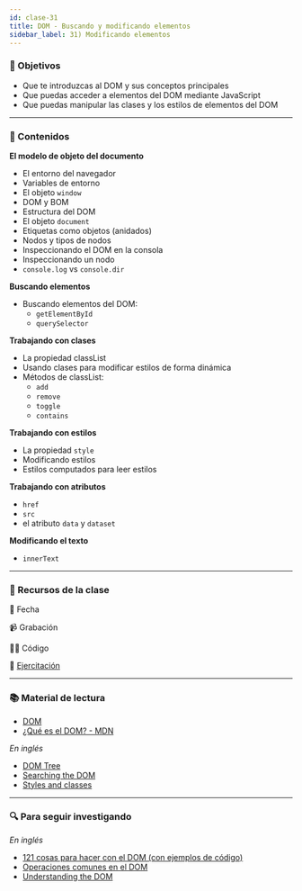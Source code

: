 ```yaml
---
id: clase-31
title: DOM - Buscando y modificando elementos
sidebar_label: 31) Modificando elementos
---
```


### 🏁 Objetivos

- Que te introduzcas al DOM y sus conceptos principales
- Que puedas acceder a elementos del DOM mediante JavaScript
- Que puedas manipular las clases y los estilos de elementos del DOM

---

### 📝 Contenidos

**El modelo de objeto del documento**

- El entorno del navegador
- Variables de entorno
- El objeto `window`
- DOM y BOM
- Estructura del DOM
- El objeto `document`
- Etiquetas como objetos (anidados)
- Nodos y tipos de nodos
- Inspeccionando el DOM en la consola
- Inspeccionando un nodo
- `console.log` vs `console.dir`

**Buscando elementos**

- Buscando elementos del DOM:
  - `getElementById`
  - `querySelector`

**Trabajando con clases**

- La propiedad classList
- Usando clases para modificar estilos de forma dinámica
- Métodos de classList:
  - `add`
  - `remove`
  - `toggle`
  - `contains`

**Trabajando con estilos**

- La propiedad `style`
- Modificando estilos
- Estilos computados para leer estilos

**Trabajando con atributos**

- `href`
- `src`
- el atributo `data` y `dataset`

**Modificando el texto**

- `innerText`

---

### 🚀 Recursos de la clase

📆 Fecha

📹 Grabación

👩‍💻 Código

💪 [Ejercitación](https://github.com/Ada-IT/ejercicios-frontend/blob/master/modulo-2/ejercicios/17-dom.md)

---

### 📚 Material de lectura

- [DOM](https://frontend.adaitw.org/docs/js/js08)
- [¿Qué es el DOM? - MDN](https://developer.mozilla.org/es/docs/Referencia_DOM_de_Gecko/Introducci%C3%B3n)

_En inglés_

- [DOM Tree](https://javascript.info/dom-nodes)
- [Searching the DOM](https://javascript.info/searching-elements-dom)
- [Styles and classes](https://javascript.info/styles-and-classes)

---

### 🔍 Para seguir investigando

_En inglés_

- [121 cosas para hacer con el DOM (con ejemplos de código)](https://htmldom.dev/)
- [Operaciones comunes en el DOM](https://plainjs.com/javascript/traversing/)
- [Understanding the DOM](https://www.digitalocean.com/community/tutorial_series/understanding-the-dom-document-object-model)
